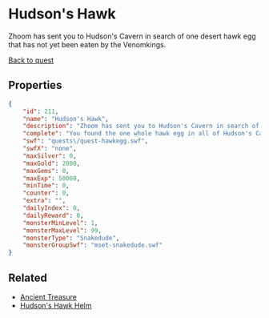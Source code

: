 # Hudson's Hawk

Zhoom has sent you to Hudson's Cavern in search of one desert hawk egg that has not yet been eaten by the Venomkings.

[Back to quest](../quests.md)

## Properties

```json
{
    "id": 211,
    "name": "Hudson's Hawk",
    "description": "Zhoom has sent you to Hudson's Cavern in search of one desert hawk egg that has not yet been eaten by the Venomkings.",
    "complete": "You found the one whole hawk egg in all of Hudson's Cavern! With the hawk saved and the secrets of falconry at your fingertips, you can finally learn your skill.",
    "swf": "quests\/quest-hawkegg.swf",
    "swfX": "none",
    "maxSilver": 0,
    "maxGold": 2000,
    "maxGems": 0,
    "maxExp": 50000,
    "minTime": 0,
    "counter": 0,
    "extra": "",
    "dailyIndex": 0,
    "dailyReward": 0,
    "monsterMinLevel": 1,
    "monsterMaxLevel": 99,
    "monsterType": "Snakedude",
    "monsterGroupSwf": "mset-snakedude.swf"
}
```

## Related

- [Ancient Treasure](../items/1419-ancient-treasure.md)
- [Hudson's Hawk Helm](../items/1503-hudson-s-hawk-helm.md)


